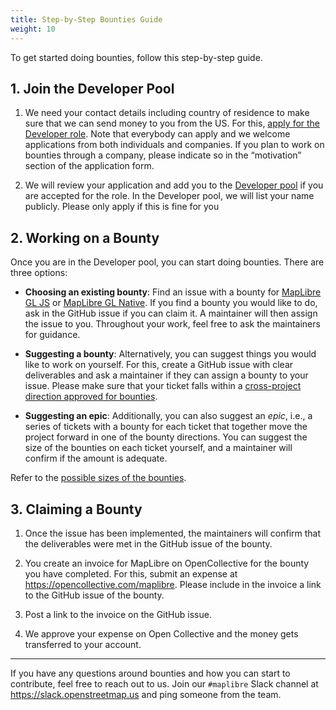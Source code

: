 ```yaml
---
title: Step-by-Step Bounties Guide
weight: 10
---
```


To get started doing bounties, follow this step-by-step guide.

## 1. Join the Developer Pool

1. We need your contact details including country of residence to make sure that we can send money to you from the US. For this, <a href="https://maplibre.org/jobs">apply for the Developer role</a>. Note that everybody can apply and we welcome applications from both individuals and companies. If you plan to work on bounties through a company, please indicate so in the “motivation” section of the application form.

1. We will review your application and add you to the <a href="https://github.com/maplibre/maplibre/wiki/Developer-Role#current-role-holders-developer-pool">Developer pool</a> if you are accepted for the role. In the Developer pool, we will list your name publicly. Please only apply if this is fine for you

## 2. Working on a Bounty

Once you are in the Developer pool, you can start doing bounties. There are three options:

- **Choosing an existing bounty**: Find an issue with a bounty for [MapLibre GL JS](https://github.com/maplibre/maplibre-gl-js/issues?q=is%3Aissue+is%3Aopen+label%3A%22%F0%9F%92%B0+bounty+L%22%2C%22%F0%9F%92%B0+bounty+S%22%2C%22%F0%9F%92%B0+bounty+M%22+) or <a href="https://github.com/maplibre/maplibre-gl-native/issues?q=is%3Aissue+is%3Aopen+label%3A%22%F0%9F%92%B0+bounty+L%22%2C%22%F0%9F%92%B0+bounty+S%22%2C%22%F0%9F%92%B0+bounty+M%22+">MapLibre GL Native</a>. If you find a bounty you would like to do, ask in the GitHub issue if you can claim it. A maintainer will then assign the issue to you. Throughout your work, feel free to ask the maintainers for guidance.

- **Suggesting a bounty**: Alternatively, you can suggest things you would like to work on yourself. For this, create a GitHub issue with clear deliverables and ask a maintainer if they can assign a bounty to your issue. Please make sure that your ticket falls within a <a href="https://github.com/maplibre/maplibre/issues?q=is%3Aissue+is%3Aopen+label%3A%22bounty+direction%22">cross-project direction approved for bounties</a>.

- **Suggesting an epic**: Additionally, you can also suggest an _epic_, i.e., a series of tickets with a bounty for each ticket that together move the project forward in one of the bounty directions. You can suggest the size of the bounties on each ticket yourself, and a maintainer will confirm if the amount is adequate.

Refer to the <a href="https://github.com/maplibre/maplibre/wiki/Bounty-System#bounty-sizes">possible sizes of the bounties</a>.

## 3. Claiming a Bounty

1. Once the issue has been implemented, the maintainers will confirm that the deliverables were met in the GitHub issue of the bounty.

1. You create an invoice for MapLibre on OpenCollective for the bounty you have completed. For this, submit an expense at https://opencollective.com/maplibre. Please include in the invoice a link to the GitHub issue of the bounty.

1. Post a link to the invoice on the GitHub issue.

1. We approve your expense on Open Collective and the money gets transferred to your account.

---

If you have any questions around bounties and how you can start to contribute, feel free to reach out to us. Join our `#maplibre` Slack channel at https://slack.openstreetmap.us and ping someone from the team.
